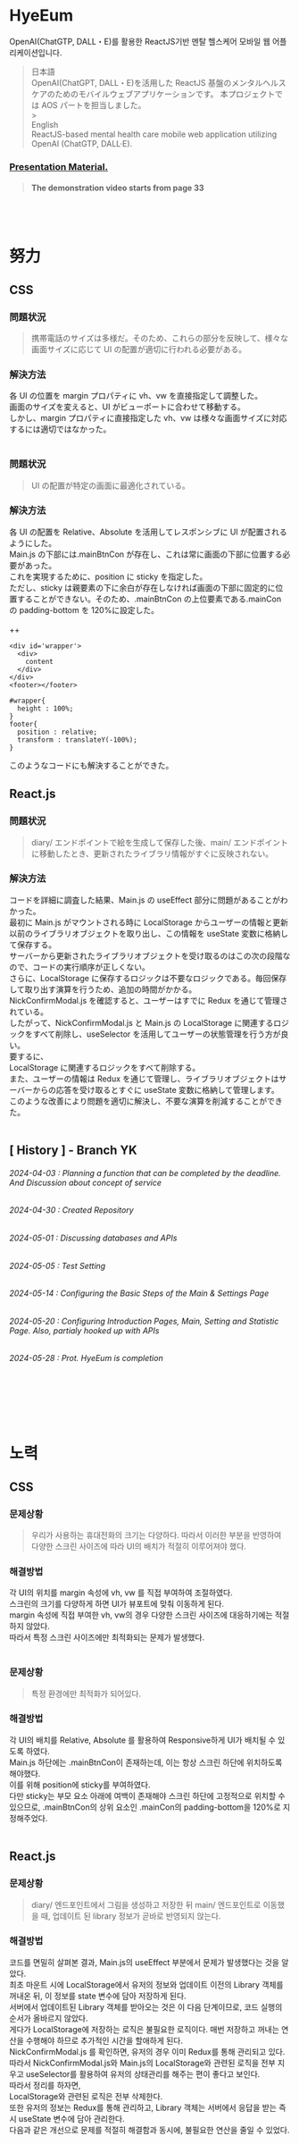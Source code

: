 # HyeEum

OpenAI(ChatGTP, DALL・E)를 활용한 ReactJS기반 멘탈 헬스케어 모바일 웹 어플리케이션입니다.
<br/>

> 日本語
> <br/>
> OpenAI(ChatGPT, DALL・E)を活用した ReactJS 基盤のメンタルヘルスケアのためのモバイルウェブアプリケーションです。 本プロジェクトでは AOS パートを担当しました。
> <br/> ><br/>
> English
> <br/>
> ReactJS-based mental health care mobile web application utilizing OpenAI (ChatGTP, DALL·E).
> <br/>

### [Presentation Material.](https://www.canva.com/design/DAGGbhw80f8/_AjXGy2L6NZJqOK1R_krLA/view?utm_content=DAGGbhw80f8&utm_campaign=share_your_design&utm_medium=link&utm_source=shareyourdesignpanel)

> #### The demonstration video starts from page 33

<br/>
<br/>

# 努力

## CSS

### 問題状況

> 携帯電話のサイズは多様だ。そのため、これらの部分を反映して、様々な画面サイズに応じて UI の配置が適切に行われる必要がある。

### 解決方法

各 UI の位置を margin プロパティに vh、vw を直接指定して調整した。
<br/>
画面のサイズを変えると、UI がビューポートに合わせて移動する。
<br/>
しかし、margin プロパティに直接指定した vh、vw は様々な画面サイズに対応するには適切ではなかった。
<br/>
<br/>

### 問題状況

> UI の配置が特定の画面に最適化されている。

### 解決方法

各 UI の配置を Relative、Absolute を活用してレスポンシブに UI が配置されるようにした。
<br/>
Main.js の下部には.mainBtnCon が存在し、これは常に画面の下部に位置する必要があった。
<br/>
これを実現するために、position に sticky を指定した。
<br/>
ただし、sticky は親要素の下に余白が存在しなければ画面の下部に固定的に位置することができない。そのため、.mainBtnCon の上位要素である.mainCon の padding-bottom を 120%に設定した。
<br/>
<br/>
++
```
<div id='wrapper'>
  <div>
    content
  </div>
</div>
<footer></footer>
```
```
#wrapper{
  height : 100%;
}
footer{
  position : relative;
  transform : translateY(-100%);
}
```
このようなコードにも解決することができた。

## React.js

### 問題状況

> diary/ エンドポイントで絵を生成して保存した後、main/ エンドポイントに移動したとき、更新されたライブラリ情報がすぐに反映されない。

### 解決方法

コードを詳細に調査した結果、Main.js の useEffect 部分に問題があることがわかった。
<br/>
最初に Main.js がマウントされる時に LocalStorage からユーザーの情報と更新以前のライブラリオブジェクトを取り出し、この情報を useState 変数に格納して保存する。
<br/>
サーバーから更新されたライブラリオブジェクトを受け取るのはこの次の段階なので、コードの実行順序が正しくない。
<br/>
さらに、LocalStorage に保存するロジックは不要なロジックである。毎回保存して取り出す演算を行うため、追加の時間がかかる。
<br/>
NickConfirmModal.js を確認すると、ユーザーはすでに Redux を通じて管理されている。
<br/>
したがって、NickConfirmModal.js と Main.js の LocalStorage に関連するロジックをすべて削除し、useSelector を活用してユーザーの状態管理を行う方が良い。
<br/>
要するに、
<br/>
LocalStorage に関連するロジックをすべて削除する。
<br/>
また、ユーザーの情報は Redux を通じて管理し、ライブラリオブジェクトはサーバーからの応答を受け取るとすぐに useState 変数に格納して管理します。
<br/>
このような改善により問題を適切に解決し、不要な演算を削減することができた。
<br/>
<br/>

## [ History ] - Branch YK

###### 2024-04-03 : Planning a function that can be completed by the deadline. And Discussion about concept of service

###### 2024-04-30 : Created Repository

###### 2024-05-01 : Discussing databases and APIs

###### 2024-05-05 : Test Setting

###### 2024-05-14 : Configuring the Basic Steps of the Main & Settings Page

###### 2024-05-20 : Configuring Introduction Pages, Main, Setting and Statistic Page. Also, partialy hooked up with APIs

###### 2024-05-28 : Prot. HyeEum is completion

<br/>
<br/>
<br/>
<br/>

# 노력

## CSS

### 문제상황

> 우리가 사용하는 휴대전화의 크기는 다양하다. 따라서 이러한 부분을 반영하여 다양한 스크린 사이즈에 따라 UI의 배치가 적절히 이루어져야 했다.

### 해결방법

각 UI의 위치를 margin 속성에 vh, vw 를 직접 부여하여 조절하였다.
<br/>
스크린의 크기를 다양하게 하면 UI가 뷰포트에 맞춰 이동하게 된다.
<br/>
margin 속성에 직접 부여한 vh, vw의 경우 다양한 스크린 사이즈에 대응하기에는 적절하지 않았다.
<br/>
따라서 특정 스크린 사이즈에만 최적화되는 문제가 발생했다.
<br/>
<br/>

### 문제상황

> 특정 환경에만 최적화가 되어있다.

### 해결방법

각 UI의 배치를 Relative, Absolute 를 활용하여 Responsive하게 UI가 배치될 수 있도록 하였다.
<br/>
Main.js 하단에는 .mainBtnCon이 존재하는데, 이는 항상 스크린 하단에 위치하도록 해야했다.
<br/>
이를 위해 position에 sticky를 부여하였다.
<br/>
다만 sticky는 부모 요소 아래에 여백이 존재해야 스크린 하단에 고정적으로 위치할 수 있으므로, .mainBtnCon의 상위 요소인 .mainCon의 padding-bottom을 120%로 지정해주었다.
<br/>
<br/>

## React.js

### 문제상황

> diary/ 엔드포인트에서 그림을 생성하고 저장한 뒤 main/ 엔드포인트로 이동했을 때, 업데이트 된 library 정보가 곧바로 반영되지 앉는다.

### 해결방법

코드를 면밀히 살펴본 결과, Main.js의 useEffect 부분에서 문제가 발생했다는 것을 알았다.
<br/>
최초 마운트 시에 LocalStorage에서 유저의 정보와 업데이트 이전의 Library 객체를 꺼내온 뒤, 이 정보를 state 변수에 담아 저장하게 된다.
<br/>
서버에서 업데이트된 Library 객체를 받아오는 것은 이 다음 단계이므로, 코드 실행의 순서가 올바르지 않았다.
<br/>
게다가 LocalStorage에 저장하는 로직은 불필요한 로직이다. 매번 저장하고 꺼내는 연산을 수행해야 하므로 추가적인 시간을 할애하게 된다.
<br/>
NickConfirmModal.js 를 확인하면, 유저의 경우 이미 Redux를 통해 관리되고 있다.
<br/>
따라서 NickConfirmModal.js와 Main.js의 LocalStorage와 관련된 로직을 전부 지우고 useSelector를 활용하여 유저의 상태관리를 해주는 편이 좋다고 보인다.
<br/>
따라서 정리를 하자면,
<br/>
LocalStorage와 관련된 로직은 전부 삭제한다.
<br/>
또한 유저의 정보는 Redux를 통해 관리하고, Library 객체는 서버에서 응답을 받는 즉시 useState 변수에 담아 관리한다.
<br/>
다음과 같은 개선으로 문제를 적절히 해결함과 동시에, 불필요한 연산을 줄일 수 있었다.
<br/>
<br/>
